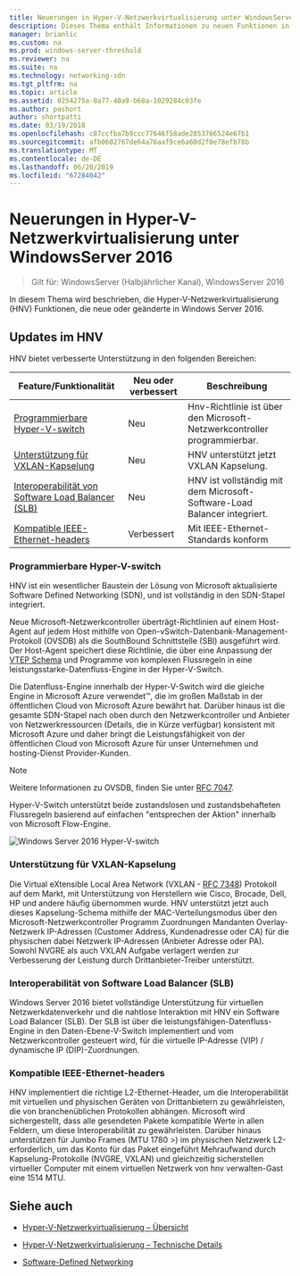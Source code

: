 ```yaml
---
title: Neuerungen in Hyper-V-Netzwerkvirtualisierung unter WindowsServer 2016
description: Dieses Thema enthält Informationen zu neuen Funktionen in Hyper-V-Netzwerkvirtualisierung unter Windows Server 2016
manager: brianlic
ms.custom: na
ms.prod: windows-server-threshold
ms.reviewer: na
ms.suite: na
ms.technology: networking-sdn
ms.tgt_pltfrm: na
ms.topic: article
ms.assetid: 0254275a-0a77-40a9-b68a-1029284c03fe
ms.author: pashort
author: shortpatti
ms.date: 03/19/2018
ms.openlocfilehash: c87ccfba7b9ccc77646f58ade2853766524e67b1
ms.sourcegitcommit: afb0602767de64a76aaf9ce6a60d2f0e78efb78b
ms.translationtype: MT
ms.contentlocale: de-DE
ms.lasthandoff: 06/20/2019
ms.locfileid: "67284042"
---
```

# <a name="whats-new-in-hyper-v-network-virtualization-in-windows-server-2016"></a>Neuerungen in Hyper-V-Netzwerkvirtualisierung unter WindowsServer 2016

>Gilt für: WindowsServer (Halbjährlicher Kanal), WindowsServer 2016

In diesem Thema wird beschrieben, die Hyper-V-Netzwerkvirtualisierung (HNV) Funktionen, die neue oder geänderte in Windows Server 2016.  
  
## <a name="BKMK_IPAM2012R2"></a>Updates im HNV  
HNV bietet verbesserte Unterstützung in den folgenden Bereichen:  
  
|Feature/Funktionalität|Neu oder verbessert|Beschreibung|  
|--------------------------|-------------------|---------------|  
|[Programmierbare Hyper-V-switch](../../../sdn/technologies/hyper-v-network-virtualization/../../../sdn/technologies/hyper-v-network-virtualization/../../../sdn/technologies/hyper-v-network-virtualization/../../../sdn/technologies/hyper-v-network-virtualization/whats-new-hyperv-network-virtualization-windows-server.md#SDN)|Neu|Hnv-Richtlinie ist über den Microsoft-Netzwerkcontroller programmierbar.|  
|[Unterstützung für VXLAN-Kapselung](../../../sdn/technologies/hyper-v-network-virtualization/../../../sdn/technologies/hyper-v-network-virtualization/../../../sdn/technologies/hyper-v-network-virtualization/../../../sdn/technologies/hyper-v-network-virtualization/whats-new-hyperv-network-virtualization-windows-server.md#VXLAN)|Neu|HNV unterstützt jetzt VXLAN Kapselung.|  
|[Interoperabilität von Software Load Balancer (SLB)](../../../sdn/technologies/hyper-v-network-virtualization/../../../sdn/technologies/hyper-v-network-virtualization/../../../sdn/technologies/hyper-v-network-virtualization/../../../sdn/technologies/hyper-v-network-virtualization/whats-new-hyperv-network-virtualization-windows-server.md#SLB)|Neu|HNV ist vollständig mit dem Microsoft-Software-Load Balancer integriert.|  
|[Kompatible IEEE-Ethernet-headers](../../../sdn/technologies/hyper-v-network-virtualization/../../../sdn/technologies/hyper-v-network-virtualization/../../../sdn/technologies/hyper-v-network-virtualization/../../../sdn/technologies/hyper-v-network-virtualization/whats-new-hyperv-network-virtualization-windows-server.md#L2)|Verbessert|Mit IEEE-Ethernet-Standards konform|  
  
### <a name="SDN"></a>Programmierbare Hyper-V-switch  
HNV ist ein wesentlicher Baustein der Lösung von Microsoft aktualisierte Software Defined Networking (SDN), und ist vollständig in den SDN-Stapel integriert.  
  
Neue Microsoft-Netzwerkcontroller überträgt-Richtlinien auf einem Host-Agent auf jedem Host mithilfe von Open-vSwitch-Datenbank-Management-Protokoll (OVSDB) als die SouthBound Schnittstelle (SBI) ausgeführt wird. Der Host-Agent speichert diese Richtlinie, die über eine Anpassung der [VTEP Schema](https://github.com/openvswitch/ovs/blob/master/vtep/vtep.ovsschema) und Programme von komplexen Flussregeln in eine leistungsstarke-Datenfluss-Engine in der Hyper-V-Switch.  
  
Die Datenfluss-Engine innerhalb der Hyper-V-Switch wird die gleiche Engine in Microsoft Azure verwendet&trade;, die im großen Maßstab in der öffentlichen Cloud von Microsoft Azure bewährt hat. Darüber hinaus ist die gesamte SDN-Stapel nach oben durch den Netzwerkcontroller und Anbieter von Netzwerkressourcen (Details, die in Kürze verfügbar) konsistent mit Microsoft Azure und daher bringt die Leistungsfähigkeit von der öffentlichen Cloud von Microsoft Azure für unser Unternehmen und hosting-Dienst Provider-Kunden.  
  
> [!NOTE]  
> Weitere Informationen zu OVSDB, finden Sie unter [RFC 7047](https://www.rfc-editor.org/info/rfc7047).  
  
Hyper-V-Switch unterstützt beide zustandslosen und zustandsbehafteten Flussregeln basierend auf einfachen "entsprechen der Aktion" innerhalb von Microsoft Flow-Engine.  
 
![Windows Server 2016 Hyper-V-switch](../../../media/what-s-new-in-hyper-v-network-virtualization-in-windows-server/HNVOverview.png)  
  
### <a name="VXLAN"></a>Unterstützung für VXLAN-Kapselung  
Die Virtual eXtensible Local Area Network (VXLAN - [RFC 7348](https://www.rfc-editor.org/info/rfc7348)) Protokoll auf dem Markt, mit Unterstützung von Herstellern wie Cisco, Brocade, Dell, HP und andere häufig übernommen wurde. HNV unterstützt jetzt auch dieses Kapselung-Schema mithilfe der MAC-Verteilungsmodus über den Microsoft-Netzwerkcontroller Programm Zuordnungen Mandanten Overlay-Netzwerk IP-Adressen (Customer Address, Kundenadresse oder CA) für die physischen dabei Netzwerk IP-Adressen (Anbieter Adresse oder PA). Sowohl NVGRE als auch VXLAN Aufgabe verlagert werden zur Verbesserung der Leistung durch Drittanbieter-Treiber unterstützt.  
  
### <a name="SLB"></a>Interoperabilität von Software Load Balancer (SLB)  
Windows Server 2016 bietet vollständige Unterstützung für virtuellen Netzwerkdatenverkehr und die nahtlose Interaktion mit HNV ein Software Load Balancer (SLB). Der SLB ist über die leistungsfähigen-Datenfluss-Engine in den Daten-Ebene-V-Switch implementiert und vom Netzwerkcontroller gesteuert wird, für die virtuelle IP-Adresse (VIP) / dynamische IP (DIP)-Zuordnungen.  
  
### <a name="L2"></a>Kompatible IEEE-Ethernet-headers  
HNV implementiert die richtige L2-Ethernet-Header, um die Interoperabilität mit virtuellen und physischen Geräten von Drittanbietern zu gewährleisten, die von branchenüblichen Protokollen abhängen. Microsoft wird sichergestellt, dass alle gesendeten Pakete kompatible Werte in allen Feldern, um diese Interoperabilität zu gewährleisten. Darüber hinaus unterstützen für Jumbo Frames (MTU 1780 >) im physischen Netzwerk L2-erforderlich, um das Konto für das Paket eingeführt Mehraufwand durch Kapselung-Protokolle (NVGRE, VXLAN) und gleichzeitig sicherstellen virtueller Computer mit einem virtuellen Netzwerk von hnv verwalten-Gast eine 1514 MTU.  
  
## <a name="see-also"></a>Siehe auch  
  
-   [Hyper-V-Netzwerkvirtualisierung – Übersicht](hyperv-network-virtualization-overview-windows-server.md)  
  
-   [Hyper-V-Netzwerkvirtualisierung – Technische Details](hyperv-network-virtualization-technical-details-windows-server.md)  
  
-   [Software-Defined Networking](../../Software-Defined-Networking--SDN-.md)  
  